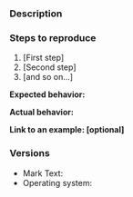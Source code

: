 <!-- Attention: please fill in the issue in the template format, including but not limited to: detailed description, reproduction steps, expected results, actual results, error screenshots (not required), Mark Text and operation system version. If an issue is marked as `more detail`, stating that the issue is opened and no content has been added after one week and will be closed, thanks for your cooperation. -->

<!-- 注意：请按照 template 格式填写 issue，包括但不仅限于：详尽的描述、重现步骤、期望结果、实际结果、错误截图（非必须）、Mark Text 和 操作系统版本型号或版本号，如果一个 issue 被标记为 `more detail`，说明 issue 填写不完整，一周后仍未补充任何内容，将被关闭,谢谢合作 -->

<!-- Please make sure your application version is up to date -->

### Description

<!-- Description of the bug or feature -->

### Steps to reproduce

1. [First step]
2. [Second step]
3. [and so on...]

**Expected behavior:**

<!-- What you expected to happen -->

**Actual behavior:**

<!-- What actually happened -->

**Link to an example: [optional]**

<!-- If you're reporting a bug that's not reproducible, or it's hard to description, please paste a screenshot of reproducing this issue - gif format is appropriate -->

### Versions

- Mark Text:
- Operating system: